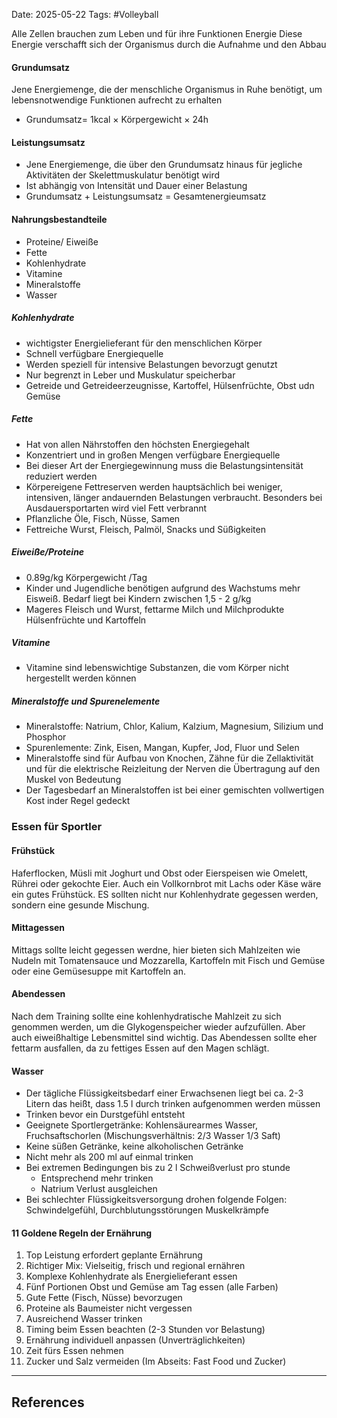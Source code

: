 Date: 2025-05-22
Tags: #Volleyball 

Alle Zellen brauchen zum Leben und für ihre Funktionen Energie
Diese Energie verschafft sich der Organismus durch die Aufnahme und den Abbau 
#### Grundumsatz
Jene Energiemenge, die der menschliche Organismus in Ruhe benötigt, um lebensnotwendige Funktionen aufrecht zu erhalten
- Grundumsatz= 1kcal $\times$ Körpergewicht $\times$ 24h
#### Leistungsumsatz
- Jene Energiemenge, die über den Grundumsatz hinaus für jegliche Aktivitäten der Skelettmuskulatur benötigt wird
- Ist abhängig von Intensität und Dauer einer Belastung
- Grundumsatz + Leistungsumsatz = Gesamtenergieumsatz
#### Nahrungsbestandteile
- Proteine/ Eiweiße
- Fette
- Kohlenhydrate
- Vitamine
- Mineralstoffe
- Wasser
##### Kohlenhydrate
- wichtigster Energielieferant für den menschlichen Körper
- Schnell verfügbare Energiequelle
- Werden speziell für intensive Belastungen bevorzugt genutzt
- Nur begrenzt in Leber und Muskulatur speicherbar
- Getreide und Getreideerzeugnisse, Kartoffel, Hülsenfrüchte, Obst udn Gemüse
##### Fette
- Hat von allen Nährstoffen den höchsten Energiegehalt
- Konzentriert und in großen Mengen verfügbare Energiequelle
- Bei dieser Art der Energiegewinnung muss die Belastungsintensität reduziert werden
- Körpereigene Fettreserven werden hauptsächlich bei weniger, intensiven, länger andauernden Belastungen verbraucht. Besonders bei Ausdauersportarten wird viel Fett verbrannt
- Pflanzliche Öle, Fisch, Nüsse, Samen
- Fettreiche Wurst, Fleisch, Palmöl, Snacks und Süßigkeiten
##### Eiweiße/Proteine
- 0.89g/kg Körpergewicht /Tag
- Kinder und Jugendliche benötigen aufgrund des Wachstums mehr Eisweiß. Bedarf liegt bei Kindern zwischen 1,5 - 2 g/kg
- Mageres Fleisch und Wurst, fettarme Milch und Milchprodukte Hülsenfrüchte und Kartoffeln
##### Vitamine
- Vitamine sind lebenswichtige Substanzen, die vom Körper nicht hergestellt werden können
##### Mineralstoffe und Spurenelemente
- Mineralstoffe: Natrium, Chlor, Kalium, Kalzium, Magnesium, Silizium und Phosphor
- Spurenlemente: Zink, Eisen, Mangan, Kupfer, Jod, Fluor und Selen
- Mineralstoffe sind für Aufbau von Knochen, Zähne für die Zellaktivität und für die elektrische Reizleitung der Nerven die Übertragung auf den Muskel von Bedeutung
- Der Tagesbedarf an Mineralstoffen ist bei einer gemischten vollwertigen Kost inder Regel gedeckt
### Essen für Sportler
#### Frühstück
Haferflocken, Müsli mit Joghurt und Obst oder Eierspeisen wie Omelett, Rührei oder gekochte Eier. Auch ein Vollkornbrot mit Lachs oder Käse wäre ein gutes Frühstück. ES sollten nicht nur Kohlenhydrate gegessen werden, sondern eine gesunde Mischung.
#### Mittagessen
Mittags sollte leicht gegessen werdne, hier bieten sich Mahlzeiten wie Nudeln mit Tomatensauce und Mozzarella, Kartoffeln mit Fisch und Gemüse oder eine Gemüsesuppe mit Kartoffeln an.
#### Abendessen
Nach dem Training sollte eine kohlenhydratische Mahlzeit zu sich genommen werden, um die Glykogenspeicher wieder aufzufüllen. Aber auch eiweißhaltige Lebensmittel sind wichtig. Das Abendessen sollte eher fettarm ausfallen, da zu fettiges Essen auf den Magen schlägt.
#### Wasser
- Der tägliche Flüssigkeitsbedarf einer Erwachsenen liegt bei ca. 2-3 Litern das heißt, dass 1.5 l durch trinken aufgenommen werden müssen
- Trinken bevor ein Durstgefühl entsteht
- Geeignete Sportlergetränke: Kohlensäurearmes Wasser, Fruchsaftschorlen (Mischungsverhältnis: 2/3 Wasser 1/3 Saft)
- Keine süßen Getränke, keine alkoholischen Getränke
- Nicht mehr als 200 ml auf einmal trinken
- Bei extremen Bedingungen bis zu 2 l Schweißverlust pro stunde
	- Entsprechend mehr trinken
	- Natrium Verlust ausgleichen
- Bei schlechter Flüssigkeitsversorgung drohen folgende Folgen: Schwindelgefühl, Durchblutungsstörungen Muskelkrämpfe
#### 11 Goldene Regeln der Ernährung
1. Top Leistung erfordert geplante Ernährung
2. Richtiger Mix: Vielseitig, frisch und regional ernähren
3. Komplexe Kohlenhydrate als Energielieferant essen
4. Fünf Portionen Obst und Gemüse am Tag essen (alle Farben)
5. Gute Fette (Fisch, Nüsse) bevorzugen
6. Proteine als Baumeister nicht vergessen
7. Ausreichend Wasser trinken
8. Timing beim Essen beachten (2-3 Stunden vor Belastung)
9. Ernährung individuell anpassen (Unverträglichkeiten)
10. Zeit fürs Essen nehmen
11. Zucker und Salz vermeiden (Im Abseits: Fast Food und Zucker)

---
## References
